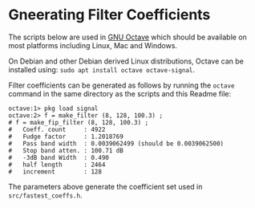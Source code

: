 # Gneerating Filter Coefficients

The scripts below are used in [GNU Octave][GNU Octave] which should be available
on most platforms including Linux, Mac and Windows.

On Debian and other Debian derived Linux distributions, Octave can be installed
using: `sudo apt install octave octave-signal`.

Filter coefficients can be generated as follows by running the `octave` command
in the same directory as the scripts and this Readme file:

```
octave:1> pkg load signal
octave:2> f = make_filter (8, 128, 100.3) ;
# f = make_fip_filter (8, 128, 100.3) ;
#   Coeff. count     : 4922
#   Fudge factor     : 1.2018769
#   Pass band width  : 0.0039062499 (should be 0.0039062500)
#   Stop band atten. : 100.71 dB
#   -3dB band Width  : 0.490
#   half length      : 2464
#   increment        : 128
```

The parameters above generate the coefficient set used in `src/fastest_coeffs.h`.

[GNU Octave]: https://www.gnu.org/software/octave/
